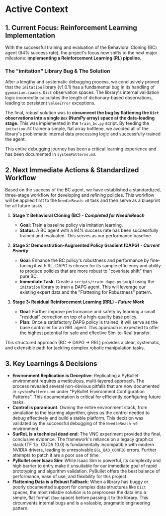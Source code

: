 # Active Context

## 1. Current Focus: Reinforcement Learning Implementation
With the successful training and evaluation of the Behavioral Cloning (BC) agent (94% success rate), the project's focus now shifts to the next major milestone: **implementing a Reinforcement Learning (RL) pipeline.**

### The "imitation" Library Bug & The Solution
After a lengthy and systematic debugging process, we conclusively proved that the `imitation` library (v1.0.1) has a fundamental bug in its handling of `gymnasium.spaces.Dict` observation spaces. The library's internal validation logic incorrectly calculates the length of dictionary-based observations, leading to persistent `ValueError` exceptions.

The final, robust solution was to **circumvent the bug by flattening the `Dict` observations into a single `Box` (NumPy array) space at the data-loading stage**. This was implemented in the `train_bc.py` script. By feeding the `imitation.BC` trainer a simple, flat array bottlene, we avoided all of the library's problematic internal data processing logic and successfully trained the agent.

This entire debugging journey has been a critical learning experience and has been documented in `systemPatterns.md`.

## 2. Next Immediate Actions & Standardized Workflow
Based on the success of the BC agent, we have established a standardized, three-stage workflow for developing and refining policies. This workflow will be applied first to the `NeedleReach-v0` task and then serve as a blueprint for all future tasks.

1.  **Stage 1: Behavioral Cloning (BC) - *Completed for NeedleReach***
    -   **Goal**: Train a baseline policy via imitation learning.
    -   **Status**: A BC agent with a 94% success rate has been successfully trained and evaluated. This serves as our performance baseline.

2.  **Stage 2: Demonstration-Augmented Policy Gradient (DAPG) - *Current Priority***
    -   **Goal**: Enhance the BC policy's robustness and performance by fine-tuning it with RL. DAPG is chosen for its sample efficiency and ability to produce policies that are more robust to "covariate shift" than pure BC.
    -   **Immediate Task**: Create a `scripts/train_dapg.py` script using the `imitation` library to train a DAPG agent. This will leverage our existing expert data and the "Flattening for Robustness" pattern.

3.  **Stage 3: Residual Reinforcement Learning (RRL) - *Future Work***
    -   **Goal**: Further improve performance and safety by learning a small "residual" correction on top of a high-quality base policy.
    -   **Plan**: Once a satisfactory DAPG policy is trained, it will serve as the base controller for an RRL agent. This approach is expected to offer the highest potential for safe and effective Sim-to-Real transfer.

This structured approach (BC -> DAPG -> RRL) provides a clear, systematic, and extensible path for tackling complex robotic manipulation tasks.

## 3. Key Learnings & Decisions
-   **Environment Replication is Deceptive**: Replicating a PyBullet environment requires a meticulous, multi-layered approach. The process revealed several non-obvious pitfalls that are now documented in `systemPatterns.md` under "PyBullet Environment Configuration Patterns". This documentation is critical for efficiently configuring future tasks.
-   **Control is paramount**: Owning the entire environment stack, from simulation to the learning algorithm, gives us the control needed to debug effectively and build a stable platform. This decision was validated by the successful debugging of the `NeedleReach-v0` environment.
-   **SurRoL is a technical dead end**: The VNC experiment provided the final, conclusive evidence. The framework's reliance on a legacy graphics stack (TF 1.x, CUDA 10.0) is fundamentally incompatible with modern NVIDIA drivers, leading to unresolvable `EGL_BAD_CONFIG` errors. Further attempts to patch it are a poor use of time.
-   **PyBullet over Isaac Sim**: While Isaac Sim is powerful, its complexity and high barrier to entry make it unsuitable for our immediate goal of rapid prototyping and algorithm validation. PyBullet offers the best balance of performance, ease of use, and flexibility for this project.
-   **Flattening Data is a Robust Fallback**: When a library has buggy or poorly documented support for complex data structures like `Dict` spaces, the most reliable solution is to preprocess the data into a simple, flat format (`Box` space) before passing it to the library. This circumvents internal bugs and is a valuable, pragmatic engineering pattern.
